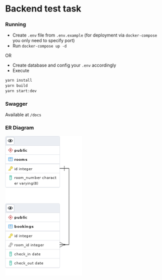 # Backend test task

### Running

* Create `.env` file from `.env.example` (for deployment via `docker-compose` you only need to specify port)
* Run `docker-compose up -d`

OR

* Create database and config your `.env` accordingly
* Execute

```sh
yarn install
yarn build
yarn start:dev
```

### Swagger

Available at `/docs`

### ER Diagram

![erdiagram](erd.png)
